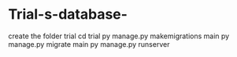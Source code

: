 ﻿# Trial-s-database-
create the folder trial
cd trial
py manage.py makemigrations main
py manage.py migrate main
py manage.py runserver

